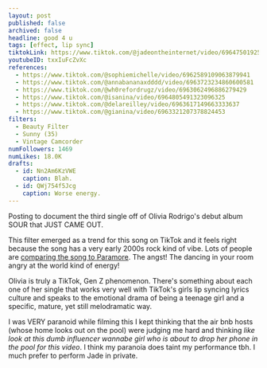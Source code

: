 ```yaml
---
layout: post
published: false
archived: false
headline: good 4 u
tags: [effect, lip sync]
tiktokLink: https://www.tiktok.com/@jadeontheinternet/video/6964750192583265542
youtubeID: txxIuFcZvXc
references:
  - https://www.tiktok.com/@sophiemichelle/video/6962589109063879941
  - https://www.tiktok.com/@annabananaxdddd/video/6963723234860600581
  - https://www.tiktok.com/@wh0refordrugz/video/6963062496886279429
  - https://www.tiktok.com/@isanina/video/6964805491323096325
  - https://www.tiktok.com/@delareilley/video/6963617149663333637
  - https://www.tiktok.com/@gianina/video/6963321207378824453
filters:
  - Beauty Filter
  - Sunny (35)
  - Vintage Camcorder
numFollowers: 1469
numLikes: 18.0K
drafts: 
  - id: Nn2Am6KzVWE
    caption: Blah.
  - id: QWj754f5Jcg
    caption: Worse energy.
---
```


Posting to document the third single off of Olivia Rodrigo's debut album SOUR that JUST CAME OUT. 

This filter emerged as a trend for this song on TikTok and it feels right because the song has a very early 2000s rock kind of vibe. Lots of people are [comparing the song to Paramore](https://www.seventeen.com/celebrity/music/a36476671/olivia-rodrigo-good-4-u-paramore-misery-business-mashup/). The angst! The dancing in your room angry at the world kind of energy! 

Olivia is truly a TikTok, Gen Z phenomenon. There's something about each one of her single that works very well with TikTok's girls lip syncing lyrics culture and speaks to the emotional drama of being a teenage girl and a specific, mature, yet still melodramatic way.

I was VERY paranoid while filming this I kept thinking that the air bnb hosts (whose home looks out on the pool) were judging me hard and thinking *like look at this dumb influencer wannabe girl who is about to drop her phone in the pool for this video*. I think my paranoia does taint my performance tbh. I much prefer to perform Jade in private.  